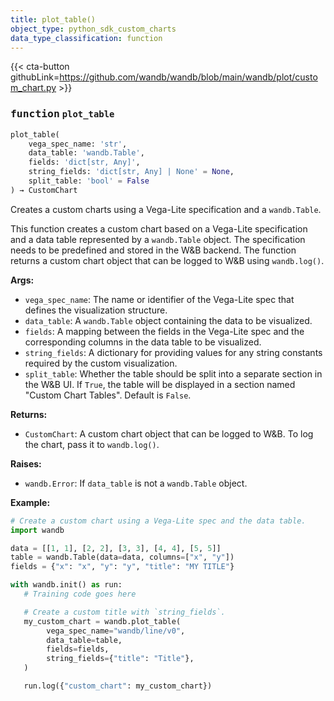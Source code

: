 ```yaml
---
title: plot_table()
object_type: python_sdk_custom_charts
data_type_classification: function
---
```


{{< cta-button githubLink=https://github.com/wandb/wandb/blob/main/wandb/plot/custom_chart.py >}}




### <kbd>function</kbd> `plot_table`

```python
plot_table(
    vega_spec_name: 'str',
    data_table: 'wandb.Table',
    fields: 'dict[str, Any]',
    string_fields: 'dict[str, Any] | None' = None,
    split_table: 'bool' = False
) → CustomChart
```

Creates a custom charts using a Vega-Lite specification and a `wandb.Table`. 

This function creates a custom chart based on a Vega-Lite specification and a data table represented by a `wandb.Table` object. The specification needs to be predefined and stored in the W&B backend. The function returns a custom chart object that can be logged to W&B using `wandb.log()`. 



**Args:**
 
 - `vega_spec_name`:  The name or identifier of the Vega-Lite spec  that defines the visualization structure. 
 - `data_table`:  A `wandb.Table` object containing the data to be  visualized. 
 - `fields`:  A mapping between the fields in the Vega-Lite spec and the  corresponding columns in the data table to be visualized. 
 - `string_fields`:  A dictionary for providing values for any string constants  required by the custom visualization. 
 - `split_table`:  Whether the table should be split into a separate section  in the W&B UI. If `True`, the table will be displayed in a section named  "Custom Chart Tables". Default is `False`. 



**Returns:**
 
 - `CustomChart`:  A custom chart object that can be logged to W&B. To log the  chart, pass it to `wandb.log()`. 



**Raises:**
 
 - `wandb.Error`:  If `data_table` is not a `wandb.Table` object. 



**Example:**
 ```python
# Create a custom chart using a Vega-Lite spec and the data table.
import wandb

data = [[1, 1], [2, 2], [3, 3], [4, 4], [5, 5]]
table = wandb.Table(data=data, columns=["x", "y"])
fields = {"x": "x", "y": "y", "title": "MY TITLE"}

with wandb.init() as run:
    # Training code goes here

    # Create a custom title with `string_fields`.
    my_custom_chart = wandb.plot_table(
         vega_spec_name="wandb/line/v0",
         data_table=table,
         fields=fields,
         string_fields={"title": "Title"},
    )

    run.log({"custom_chart": my_custom_chart})
``` 
